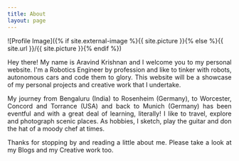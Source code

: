 ```yaml
---
title: About
layout: page
---
```

![Profile Image]({% if site.external-image %}{{ site.picture }}{% else %}{{ site.url }}/{{ site.picture }}{% endif %})

<p align="justify">Hey there! My name is Aravind Krishnan and I welcome you to my personal website.
I'm a Robotics Engineer by profession and like to tinker with robots, autonomous cars and code them to glory.
This website will be a showcase of my personal projects and creative work that I undertake.</p>

<p align="justify">My journey from Bengaluru (India) to Rosenheim (Germany), to Worcester, Concord and Torrance (USA) and back to 
Munich (Germany) has been eventful and with a great deal of learning, literally! I like to travel, explore and photograph scenic places. As hobbies, I sketch, play the guitar and don the hat of a moody chef at times. </p>

<p align="justify"> Thanks for stopping by and reading a little about me. Please take a look at my Blogs and my Creative work too. </p>

